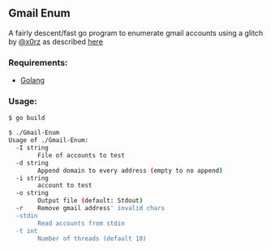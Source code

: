 ## Gmail Enum
A fairly descent/fast go program to enumerate gmail accounts using a glitch by [@x0rz](https://twitter.com/x0rz) as described [here](https://blog.0day.rocks/abusing-gmail-to-get-previously-unlisted-e-mail-addresses-41544b62b2)

### Requirements:
- [Golang](https://golang.org)

### Usage:
```sh
$ go build

$ ./Gmail-Enum 
Usage of ./Gmail-Enum:
  -I string
    	File of accounts to test
  -d string
    	Append domain to every address (empty to no append)
  -i string
    	account to test
  -o string
    	Output file (default: Stdout)
  -r	Remove gmail address' invalid chars
  -stdin
    	Read accounts from stdin
  -t int
    	Number of threads (default 10)
```
